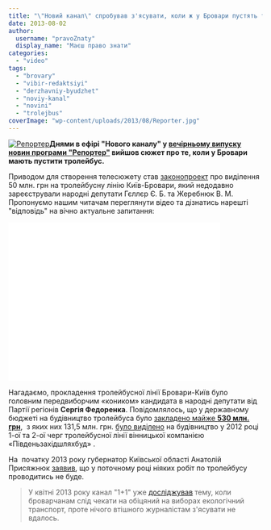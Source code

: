 ```yaml
---
title: "\"Новий канал\" спробував з'ясувати, коли ж у Бровари пустять тролейбус - ВІДЕО"
date: 2013-08-02
author: 
  username: "pravoZnaty"
  display_name: "Маєш право знати"
categories: 
  - "video"
tags: 
  - "brovary"
  - "vibir-redaktsiyi"
  - "derzhavniy-byudzhet"
  - "noviy-kanal"
  - "novini"
  - "trolejbus"
coverImage: "wp-content/uploads/2013/08/Reporter.jpg"
---
```


[![Репортер](https://mpz.brovary.org/wp-content/uploads/2013/08/Reporter.jpg)](https://mpz.brovary.org/wp-content/uploads/2013/08/Reporter.jpg)**Днями в ефірі "Нового каналу" у [вечірньому випуску новин програми "Репортер"](http://www.reporter.novy.tv/video/37778/Reporter-30072013-vypusk-1900) вийшов сюжет про те, коли у Бровари мають пустити тролейбус.**

Приводом для створення телесюжету став [законопроект](http://w1.c1.rada.gov.ua/pls/zweb2/webproc4_1?id=&pf3511=47908) про виділення 50 млн. грн на тролейбусну лінію Київ-Бровари, який недодавно зареєстрували народні депутати Гєллєр Є. Б. та Жеребнюк В. М. Пропонуємо нашим читачам переглянути відео та дізнатись нарешті "відповідь" на вічно актуальне запитання:

<iframe src="//www.youtube.com/embed/paVbxxEvcT0" height="315" width="420" allowfullscreen frameborder="0"></iframe>

Нагадаємо, прокладення тролейбусної лінії Бровари-Київ було головним передвиборчим «коником» кандидата в народні депутати від Партії регіонів **Сергія Федоренка**. Повідомлялось, що у державному бюджеті на будівництво тролейбуса було [закладено майже **530 млн. грн**](https://mpz.brovary.org/forbes-ua-troleybusniy-marshrut-brovari-kiyiv-buduvatimut-2-5-roki-ta-za-zavishhenimi-tsinami/),  з яких них 131,5 млн. грн. [було виділено](https://mpz.brovary.org/komentari-troleybusnu-liniyu-brovari-kiyiv-buduvatime-kompaniya-pivdenzahidshlyahbud/) на будівництво у 2012 році 1-ої та 2-ої черг тролейбусної лінії вінницької компанією «Південьзахідшляхбуд» .

На  початку 2013 року губернатор Київської області Анатолій Присяжнюк [заявив](https://mpz.brovary.org/depo-troleybusnu-liniyu-brovari-kiyiv-u-2013-rotsi-ne-buduvatimut/), що у поточному році ніяких робіт по тролейбусу проводитись не буде.

> У квітні 2013 року канал "1+1" уже [досліджував](https://mpz.brovary.org/1-1-zamist-troleybusnoyi-liniyi-brovarchani-otrimali-zruynovani-vulitsi-i-povaleni-dereva/) тему, коли броварчанам слід чекати на обіцяний на виборах екологічний транспорт, проте нічого втішного журналістам з'ясувати не вдалось.
